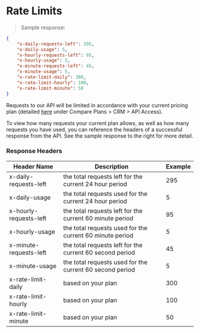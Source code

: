 # Rate Limits

> Sample response:

```json
{
    "x-daily-requests-left": 295,
    "x-daily-usage": 5,
    "x-hourly-requests-left": 95,
    "x-hourly-usage": 5,
    "x-minute-requests-left": 45,
    "x-minute-usage": 5,
    "x-rate-limit-daily": 300,
    "x-rate-limit-hourly": 100,
    "x-rate-limit-minute": 50
}
```

Requests to our API will be limited in accordance with your current pricing plan (detailed [here](https://www.apollo.io/pricing/#compare-plans) under Compare Plans > CRM > API Access).

To view how many requests your current plan allows, as well as how many requests you have used, you can reference the headers of a successful response from the API. See the sample response to the right for more detail.

### Response Headers

Header Name | Description | Example
----------- | ----------- | -----------
x-daily-requests-left | the total requests left for the current 24 hour period |  295
x-daily-usage | the total requests used for the current 24 hour period | 5
x-hourly-requests-left | the total requests left for the current 60 minute period | 95
x-hourly-usage | the total requests used for the current 60 minute period | 5
x-minute-requests-left | the total requests left for the current 60 second period | 45
x-minute-usage | the total requests used for the current 60 second period | 5
x-rate-limit-daily | based on your plan | 300
x-rate-limit-hourly | based on your plan | 100
x-rate-limit-minute | based on your plan | 50